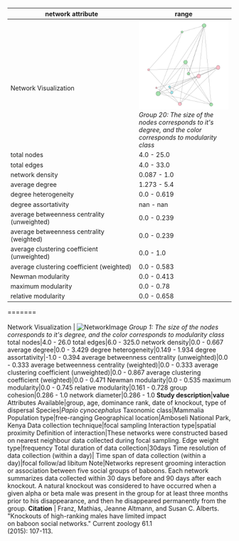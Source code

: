 network attribute|range
---|---
<img width=2500> Network Visualization | ![NetworkImage](/Networks/Visualizations/baboon_franz_association_group_20.png) *Group 20: The size of the nodes corresponds to it's degree, and the color corresponds to modularity class*
total nodes|4.0 - 25.0
total edges|4.0 - 33.0
network density|0.087 - 1.0
average degree|1.273 - 5.4
degree heterogeneity|0.0 - 0.619
degree assortativity|nan - nan
average betweenness centrality (unweighted)|0.0 - 0.239
average betweenness centrality (weighted)|0.0 - 0.239
average clustering coefficient (unweighted)|0.0 - 1.0
average clustering coefficient (weighted)|0.0 - 0.583
Newman modularity|0.0 - 0.413
maximum modularity|0.0 - 0.78
relative modularity|0.0 - 0.658
=======
<img width=2500> Network Visualization | ![NetworkImage](/Networks/Network%20Visualizations/baboon_franz_association_group_01.png) *Group 1: The size of the nodes corresponds to it's degree, and the color corresponds to modularity class*
total nodes|4.0 - 26.0
total edges|6.0 - 325.0
network density|0.0 - 0.667
average degree|0.0 - 3.429
degree heterogeneity|0.149 - 1.934
degree assortativity|-1.0 - 0.394
average betweenness centrality (unweighted)|0.0 - 0.333
average betweenness centrality (weighted)|0.0 - 0.333
average clustering coefficient (unweighted)|0.0 - 0.867
average clustering coefficient (weighted)|0.0 - 0.471
Newman modularity|0.0 - 0.535
maximum modularity|0.0 - 0.745
relative modularity|0.161 - 0.728
group cohesion|0.286 - 1.0
network diameter|0.286 - 1.0
**Study description**|**value**
Attributes Available|group, age, dominance rank, date of knockout, type of dispersal
Species|*Papio cynocephalus*
Taxonomic class|Mammalia
Population type|free-ranging
Geographical location|Amboseli National Park, Kenya
Data collection technique|focal sampling
Interaction type|spatial proximity
Definition of interaction|These networks were constructed based on nearest neighbour data collected during focal sampling.
Edge weight type|frequency
Total duration of data collection|30days
Time resolution of data collection (within a day)|
Time span of data collection (within a day)|focal follow/ad libitum
Note|Networks represent grooming interaction or association between five social groups of baboons. Each network  summarizes data collected within 30 days before and 90 days after each knockout. A natural knockout was considered to have occurred when a given alpha or beta male was present in the group for at least three months prior to his disappearance, and then he disappeared permanently from the group.
**Citation** | Franz, Mathias, Jeanne Altmann, and Susan C. Alberts. <br> "Knockouts of high-ranking males have limited impact <br> on baboon social networks." Current zoology 61.1 <br> (2015): 107-113.
